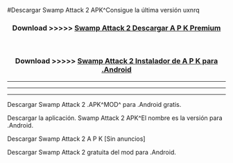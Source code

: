 #Descargar Swamp Attack 2 APK^Consigue la última versión uxnrq



<div align="center">
<h3>Download >>>>> <a href="https://es-sites.web.app/?es= Swamp Attack 2">Swamp Attack 2 Descargar A P K Premium</a></h3><br>

<h3>Download >>>>> <a href="https://es-sites.web.app/?es= Swamp Attack 2">Swamp Attack 2 Instalador de A P K para .Android</a></h3>
</div>


----------------------------------------------------------

----------------------------------------------------------

----------------------------------------------------------

Descargar Swamp Attack 2 .APK^MOD^ para .Android gratis.

Descargar la aplicación. Swamp Attack 2 APK^El nombre es la versión para .Android.

Descargar Swamp Attack 2 A P K [Sin anuncios]

Descargar Swamp Attack 2 gratuita del mod para .Android.